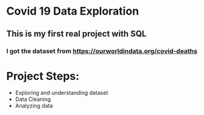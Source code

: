 # Covid 19 Data Exploration 

## This is my first real project with SQL
### I got the dataset from https://ourworldindata.org/covid-deaths
# Project Steps:
- Exploring and understanding dataset
- Data Cleaning
- Analyzing data
